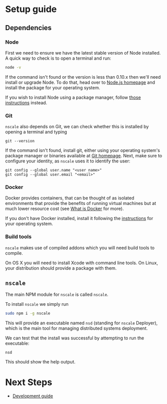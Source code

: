 # Setup guide

## Dependencies

### Node

First we need to ensure we have the latest stable version of
Node installed. A quick way to check is to open a terminal and run:

```sh
node -v
```

If the command isn't found or the version is less than 0.10.x
then we'll need install or upgrade Node. To do that, head over to
[Node.js homepage][nodejs] and install the package for your operating system.

If you wish to install Node using a package manager, follow
[those instructions](https://github.com/joyent/node/wiki/installing-node.js-via-package-manager)
instead.

### Git

`nscale` also depends on Git, we can check whether this is installed
by opening a terminal and typing

```
git --version
```

If the command isn't found, install git, either using your operating system's
package manager or binaries available at [Git homepage][git]. Next, make sure
to configure your identity, as `nscale` uses it to identify the user:

```
git config --global user.name "<user name>"
git config --global user.email "<email>"
```

### Docker

Docker provides containers, that can be thought of as isolated environments
that provide the benefits of running virtual machines but at much lower resource
cost (see [What is Docker][] for more).

If you don't have Docker installed, install it following the [instructions](docker-install)
for your operating system.

### Build tools
`nscale` makes use of compiled addons which you will need build tools to
compile.

On OS X you will need to install Xcode with command line tools. On Linux, your
distribution should provide a package with them.

## `nscale`

The main NPM module for `nscale` is called `nscale`. 

To install `nscale` we simply run

```sh
sudo npm i -g nscale
```

This will provide an executable named `nsd` (standing for `nscale` Deployer), 
which is the main tool for managing distributed systems deployment. 

We can test that the install was successful by attempting to run the executable:

```
nsd
```

This should show the help output. 

# Next Steps

* [Development guide](development-guide)

[nodejs]: http://nodejs.org
[git]: http://git-scm.org
[What is Docker]: https://www.docker.com/whatisdocker/
[docker-install]: https://docs.docker.com/installation/
